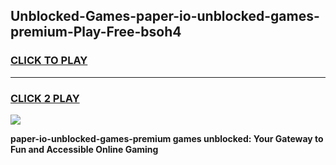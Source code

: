 
## Unblocked-Games-paper-io-unblocked-games-premium-Play-Free-bsoh4
<h3>
<a href="https://premium76.site?title=paper-io-unblocked-games-premium&ref=21A">CLICK TO PLAY</a></h3>
<hr>

<h3>
<a href="https://premium76.site?title=paper-io-unblocked-games-premium&ref=21A">CLICK 2 PLAY</a>
  
</h3>

<a href="https://premium76.site?title=paper-io-unblocked-games-premium&ref=21A"><img src="https://clearcache.store/games.png"></a>


**paper-io-unblocked-games-premium games unblocked: Your Gateway to Fun and Accessible Online Gaming**
